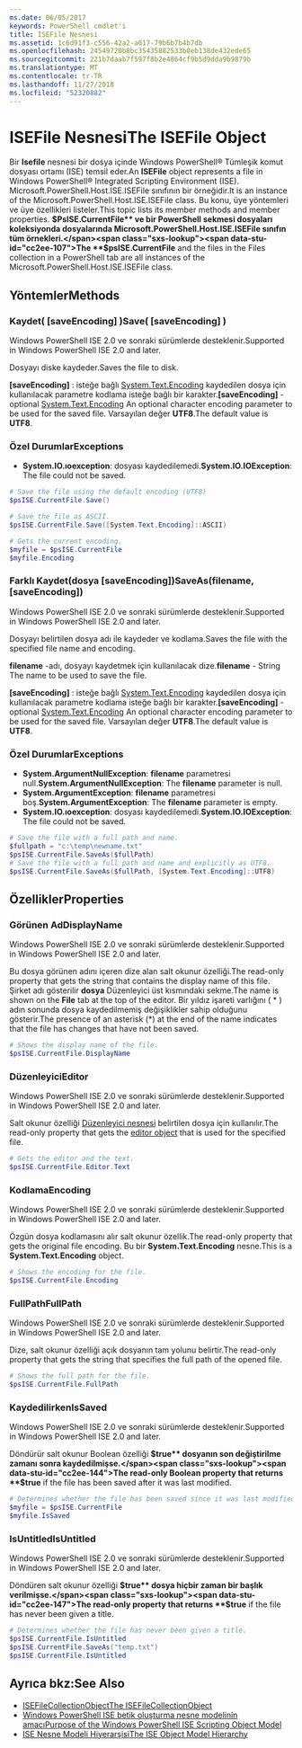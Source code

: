 ```yaml
---
ms.date: 06/05/2017
keywords: PowerShell cmdlet'i
title: ISEFile Nesnesi
ms.assetid: 1c6d91f3-c556-42a2-a017-79b6b7b4b7db
ms.openlocfilehash: 24549720b8bc35435882533b0eb138de432ede65
ms.sourcegitcommit: 221b7daab7f597f8b2e4864cf9b5d9dda9b9879b
ms.translationtype: MT
ms.contentlocale: tr-TR
ms.lasthandoff: 11/27/2018
ms.locfileid: "52320882"
---
```

# <a name="the-isefile-object"></a><span data-ttu-id="cc2ee-103">ISEFile Nesnesi</span><span class="sxs-lookup"><span data-stu-id="cc2ee-103">The ISEFile Object</span></span>

<span data-ttu-id="cc2ee-104">Bir **Isefile** nesnesi bir dosya içinde Windows PowerShell® Tümleşik komut dosyası ortamı (ISE) temsil eder.</span><span class="sxs-lookup"><span data-stu-id="cc2ee-104">An **ISEFile** object represents a file in Windows PowerShell® Integrated Scripting Environment (ISE).</span></span> <span data-ttu-id="cc2ee-105">Microsoft.PowerShell.Host.ISE.ISEFile sınıfının bir örneğidir.</span><span class="sxs-lookup"><span data-stu-id="cc2ee-105">It is an instance of the Microsoft.PowerShell.Host.ISE.ISEFile class.</span></span> <span data-ttu-id="cc2ee-106">Bu konu, üye yöntemleri ve üye özellikleri listeler.</span><span class="sxs-lookup"><span data-stu-id="cc2ee-106">This topic lists its member methods and member properties.</span></span> <span data-ttu-id="cc2ee-107">**$PsISE.CurrentFile** ve bir PowerShell sekmesi dosyaları koleksiyonda dosyalarında Microsoft.PowerShell.Host.ISE.ISEFile sınıfın tüm örnekleri.</span><span class="sxs-lookup"><span data-stu-id="cc2ee-107">The **$psISE.CurrentFile** and the files in the Files collection in a PowerShell tab are all instances of the Microsoft.PowerShell.Host.ISE.ISEFile class.</span></span>

## <a name="methods"></a><span data-ttu-id="cc2ee-108">Yöntemler</span><span class="sxs-lookup"><span data-stu-id="cc2ee-108">Methods</span></span>

### <a name="save-saveencoding-"></a><span data-ttu-id="cc2ee-109">Kaydet\( \[saveEncoding\] \)</span><span class="sxs-lookup"><span data-stu-id="cc2ee-109">Save\( \[saveEncoding\] \)</span></span>

<span data-ttu-id="cc2ee-110">Windows PowerShell ISE 2.0 ve sonraki sürümlerde desteklenir.</span><span class="sxs-lookup"><span data-stu-id="cc2ee-110">Supported in Windows PowerShell ISE 2.0 and later.</span></span>

<span data-ttu-id="cc2ee-111">Dosyayı diske kaydeder.</span><span class="sxs-lookup"><span data-stu-id="cc2ee-111">Saves the file to disk.</span></span>

<span data-ttu-id="cc2ee-112">**\[saveEncoding\]**  : isteğe bağlı [System.Text.Encoding](https://msdn.microsoft.com/library/system.text.encoding.aspx) kaydedilen dosya için kullanılacak parametre kodlama isteğe bağlı bir karakter.</span><span class="sxs-lookup"><span data-stu-id="cc2ee-112">**\[saveEncoding\]** - optional [System.Text.Encoding](https://msdn.microsoft.com/library/system.text.encoding.aspx) An optional character encoding parameter to be used for the saved file.</span></span> <span data-ttu-id="cc2ee-113">Varsayılan değer **UTF8**.</span><span class="sxs-lookup"><span data-stu-id="cc2ee-113">The default value is **UTF8**.</span></span>

### <a name="exceptions"></a><span data-ttu-id="cc2ee-114">Özel Durumlar</span><span class="sxs-lookup"><span data-stu-id="cc2ee-114">Exceptions</span></span>

- <span data-ttu-id="cc2ee-115">**System.IO.ıoexception**: dosyası kaydedilemedi.</span><span class="sxs-lookup"><span data-stu-id="cc2ee-115">**System.IO.IOException**: The file could not be saved.</span></span>

```powershell
# Save the file using the default encoding (UTF8)
$psISE.CurrentFile.Save()

# Save the file as ASCII.
$psISE.CurrentFile.Save([System.Text.Encoding]::ASCII)

# Gets the current encoding.
$myfile = $psISE.CurrentFile
$myfile.Encoding
```

### <a name="saveasfilename-saveencoding"></a><span data-ttu-id="cc2ee-116">Farklı Kaydet\(dosya \[saveEncoding\]\)</span><span class="sxs-lookup"><span data-stu-id="cc2ee-116">SaveAs\(filename, \[saveEncoding\]\)</span></span>

<span data-ttu-id="cc2ee-117">Windows PowerShell ISE 2.0 ve sonraki sürümlerde desteklenir.</span><span class="sxs-lookup"><span data-stu-id="cc2ee-117">Supported in Windows PowerShell ISE 2.0 and later.</span></span>

<span data-ttu-id="cc2ee-118">Dosyayı belirtilen dosya adı ile kaydeder ve kodlama.</span><span class="sxs-lookup"><span data-stu-id="cc2ee-118">Saves the file with the specified file name and encoding.</span></span>

<span data-ttu-id="cc2ee-119">**filename** -adı, dosyayı kaydetmek için kullanılacak dize.</span><span class="sxs-lookup"><span data-stu-id="cc2ee-119">**filename** - String The name to be used to save the file.</span></span>

<span data-ttu-id="cc2ee-120">**\[saveEncoding\]**  : isteğe bağlı [System.Text.Encoding](https://msdn.microsoft.com/library/system.text.encoding.aspx) kaydedilen dosya için kullanılacak parametre kodlama isteğe bağlı bir karakter.</span><span class="sxs-lookup"><span data-stu-id="cc2ee-120">**\[saveEncoding\]** - optional [System.Text.Encoding](https://msdn.microsoft.com/library/system.text.encoding.aspx) An optional character encoding parameter to be used for the saved file.</span></span> <span data-ttu-id="cc2ee-121">Varsayılan değer **UTF8**.</span><span class="sxs-lookup"><span data-stu-id="cc2ee-121">The default value is **UTF8**.</span></span>

### <a name="exceptions"></a><span data-ttu-id="cc2ee-122">Özel Durumlar</span><span class="sxs-lookup"><span data-stu-id="cc2ee-122">Exceptions</span></span>

- <span data-ttu-id="cc2ee-123">**System.ArgumentNullException**: **filename** parametresi null.</span><span class="sxs-lookup"><span data-stu-id="cc2ee-123">**System.ArgumentNullException**: The **filename** parameter is null.</span></span>
- <span data-ttu-id="cc2ee-124">**System.ArgumentException**: **filename** parametresi boş.</span><span class="sxs-lookup"><span data-stu-id="cc2ee-124">**System.ArgumentException**: The **filename** parameter is empty.</span></span>
- <span data-ttu-id="cc2ee-125">**System.IO.ıoexception**: dosyası kaydedilemedi.</span><span class="sxs-lookup"><span data-stu-id="cc2ee-125">**System.IO.IOException**: The file could not be saved.</span></span>

```powershell
# Save the file with a full path and name.
$fullpath = "c:\temp\newname.txt"
$psISE.CurrentFile.SaveAs($fullPath)
# Save the file with a full path and name and explicitly as UTF8.
$psISE.CurrentFile.SaveAs($fullPath, [System.Text.Encoding]::UTF8)
```

## <a name="properties"></a><span data-ttu-id="cc2ee-126">Özellikler</span><span class="sxs-lookup"><span data-stu-id="cc2ee-126">Properties</span></span>

### <a name="displayname"></a><span data-ttu-id="cc2ee-127">Görünen Ad</span><span class="sxs-lookup"><span data-stu-id="cc2ee-127">DisplayName</span></span>

<span data-ttu-id="cc2ee-128">Windows PowerShell ISE 2.0 ve sonraki sürümlerde desteklenir.</span><span class="sxs-lookup"><span data-stu-id="cc2ee-128">Supported in Windows PowerShell ISE 2.0 and later.</span></span>

<span data-ttu-id="cc2ee-129">Bu dosya görünen adını içeren dize alan salt okunur özelliği.</span><span class="sxs-lookup"><span data-stu-id="cc2ee-129">The read-only property that gets the string that contains the display name of this file.</span></span> <span data-ttu-id="cc2ee-130">Şirket adı gösterilir **dosya** Düzenleyici üst kısmındaki sekme.</span><span class="sxs-lookup"><span data-stu-id="cc2ee-130">The name is shown on the **File** tab at the top of the editor.</span></span> <span data-ttu-id="cc2ee-131">Bir yıldız işareti varlığını \( \* \) adın sonunda dosya kaydedilmemiş değişiklikler sahip olduğunu gösterir.</span><span class="sxs-lookup"><span data-stu-id="cc2ee-131">The presence of an asterisk \(\*\) at the end of the name indicates that the file has changes that have not been saved.</span></span>

```powershell
# Shows the display name of the file.
$psISE.CurrentFile.DisplayName
```

### <a name="editor"></a><span data-ttu-id="cc2ee-132">Düzenleyici</span><span class="sxs-lookup"><span data-stu-id="cc2ee-132">Editor</span></span>

<span data-ttu-id="cc2ee-133">Windows PowerShell ISE 2.0 ve sonraki sürümlerde desteklenir.</span><span class="sxs-lookup"><span data-stu-id="cc2ee-133">Supported in Windows PowerShell ISE 2.0 and later.</span></span>

<span data-ttu-id="cc2ee-134">Salt okunur özelliği [Düzenleyici nesnesi](The-ISEEditor-Object.md) belirtilen dosya için kullanılır.</span><span class="sxs-lookup"><span data-stu-id="cc2ee-134">The read-only property that gets the [editor object](The-ISEEditor-Object.md) that is used for the specified file.</span></span>

```powershell
# Gets the editor and the text.
$psISE.CurrentFile.Editor.Text
```

### <a name="encoding"></a><span data-ttu-id="cc2ee-135">Kodlama</span><span class="sxs-lookup"><span data-stu-id="cc2ee-135">Encoding</span></span>

<span data-ttu-id="cc2ee-136">Windows PowerShell ISE 2.0 ve sonraki sürümlerde desteklenir.</span><span class="sxs-lookup"><span data-stu-id="cc2ee-136">Supported in Windows PowerShell ISE 2.0 and later.</span></span>

<span data-ttu-id="cc2ee-137">Özgün dosya kodlamasını alır salt okunur özellik.</span><span class="sxs-lookup"><span data-stu-id="cc2ee-137">The read-only property that gets the original file encoding.</span></span> <span data-ttu-id="cc2ee-138">Bu bir **System.Text.Encoding** nesne.</span><span class="sxs-lookup"><span data-stu-id="cc2ee-138">This is a **System.Text.Encoding** object.</span></span>

```powershell
# Shows the encoding for the file.
$psISE.CurrentFile.Encoding
```

### <a name="fullpath"></a><span data-ttu-id="cc2ee-139">FullPath</span><span class="sxs-lookup"><span data-stu-id="cc2ee-139">FullPath</span></span>

<span data-ttu-id="cc2ee-140">Windows PowerShell ISE 2.0 ve sonraki sürümlerde desteklenir.</span><span class="sxs-lookup"><span data-stu-id="cc2ee-140">Supported in Windows PowerShell ISE 2.0 and later.</span></span>

<span data-ttu-id="cc2ee-141">Dize, salt okunur özelliği açık dosyanın tam yolunu belirtir.</span><span class="sxs-lookup"><span data-stu-id="cc2ee-141">The read-only property that gets the string that specifies the full path of the opened file.</span></span>

```powershell
# Shows the full path for the file.
$psISE.CurrentFile.FullPath
```

### <a name="issaved"></a><span data-ttu-id="cc2ee-142">Kaydedilirken</span><span class="sxs-lookup"><span data-stu-id="cc2ee-142">IsSaved</span></span>

<span data-ttu-id="cc2ee-143">Windows PowerShell ISE 2.0 ve sonraki sürümlerde desteklenir.</span><span class="sxs-lookup"><span data-stu-id="cc2ee-143">Supported in Windows PowerShell ISE 2.0 and later.</span></span>

<span data-ttu-id="cc2ee-144">Döndürür salt okunur Boolean özelliği **$true** dosyanın son değiştirilme zamanı sonra kaydedilmişse.</span><span class="sxs-lookup"><span data-stu-id="cc2ee-144">The read-only Boolean property that returns **$true** if the file has been saved after it was last modified.</span></span>

```powershell
# Determines whether the file has been saved since it was last modified.
$myfile = $psISE.CurrentFile
$myfile.IsSaved
```

### <a name="isuntitled"></a><span data-ttu-id="cc2ee-145">IsUntitled</span><span class="sxs-lookup"><span data-stu-id="cc2ee-145">IsUntitled</span></span>

<span data-ttu-id="cc2ee-146">Windows PowerShell ISE 2.0 ve sonraki sürümlerde desteklenir.</span><span class="sxs-lookup"><span data-stu-id="cc2ee-146">Supported in Windows PowerShell ISE 2.0 and later.</span></span>

<span data-ttu-id="cc2ee-147">Döndüren salt okunur özelliği **$true** dosya hiçbir zaman bir başlık verilmişse.</span><span class="sxs-lookup"><span data-stu-id="cc2ee-147">The read-only property that returns **$true** if the file has never been given a title.</span></span>

```powershell
# Determines whether the file has never been given a title.
$psISE.CurrentFile.IsUntitled
$psISE.CurrentFile.SaveAs("temp.txt")
$psISE.CurrentFile.IsUntitled
```

## <a name="see-also"></a><span data-ttu-id="cc2ee-148">Ayrıca bkz:</span><span class="sxs-lookup"><span data-stu-id="cc2ee-148">See Also</span></span>

- [<span data-ttu-id="cc2ee-149">ISEFileCollectionObject</span><span class="sxs-lookup"><span data-stu-id="cc2ee-149">The ISEFileCollectionObject</span></span>](The-ISEFileCollection-Object.md)
- [<span data-ttu-id="cc2ee-150">Windows PowerShell ISE betik oluşturma nesne modelinin amacı</span><span class="sxs-lookup"><span data-stu-id="cc2ee-150">Purpose of the Windows PowerShell ISE Scripting Object Model</span></span>](Purpose-of-the-Windows-PowerShell-ISE-Scripting-Object-Model.md)
- [<span data-ttu-id="cc2ee-151">ISE Nesne Modeli Hiyerarşisi</span><span class="sxs-lookup"><span data-stu-id="cc2ee-151">The ISE Object Model Hierarchy</span></span>](The-ISE-Object-Model-Hierarchy.md)